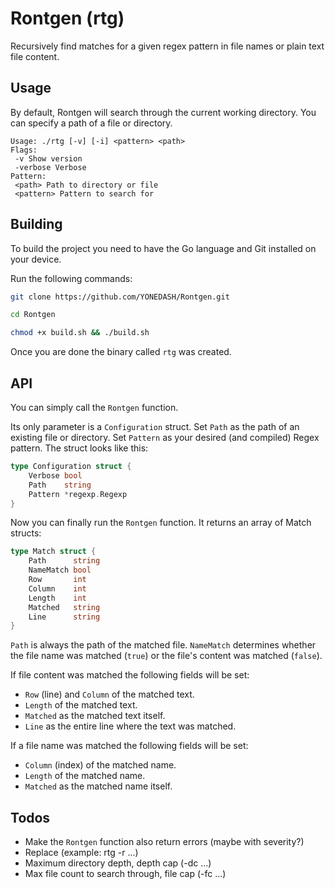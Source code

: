 # Rontgen (rtg)

Recursively find matches for a given regex pattern in file names or plain text file content.

## Usage

By default, Rontgen will search through the current working directory. You can specify a path of a file or directory.

```
Usage: ./rtg [-v] [-i] <pattern> <path>
Flags:
 -v Show version
 -verbose Verbose
Pattern:
 <path> Path to directory or file
 <pattern> Pattern to search for
```

## Building

To build the project you need to have the Go language and Git installed on your device.

Run the following commands:
```zsh
git clone https://github.com/YONEDASH/Rontgen.git

cd Rontgen

chmod +x build.sh && ./build.sh
```

Once you are done the binary called ``rtg`` was created.

## API

You can simply call the ``Rontgen`` function. 

Its only parameter is a ``Configuration`` struct. Set ``Path`` as the path of an existing file or directory. Set ``Pattern`` as your desired (and compiled) Regex pattern. The struct looks like this:

```go
type Configuration struct {
	Verbose bool
	Path    string
	Pattern *regexp.Regexp
}
```

Now you can finally run the ``Rontgen`` function. It returns an array of Match structs:

```go
type Match struct {
	Path      string
	NameMatch bool
	Row       int
	Column    int
	Length    int
	Matched   string
	Line      string
}
```

``Path`` is always the path of the matched file.
``NameMatch`` determines whether the file name was matched (``true``) or the file's content was matched (``false``).

If file content was matched the following fields will be set:
- ``Row`` (line) and ``Column`` of the matched text.
- ``Length`` of the matched text.
- ``Matched`` as the matched text itself.
- ``Line`` as the entire line where the text was matched.

If a file name was matched the following fields will be set:
- ``Column`` (index) of the matched name.
- ``Length`` of the matched name.
- ``Matched`` as the matched name itself.


## Todos

- Make the ``Rontgen`` function also return errors (maybe with severity?)
- Replace (example: rtg <pattern> -r ...)
- Maximum directory depth, depth cap (-dc ...)
- Max file count to search through, file cap (-fc ...)
